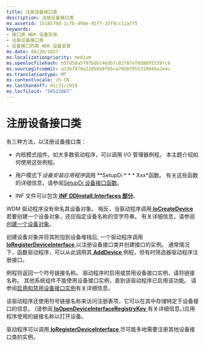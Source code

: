 ```yaml
---
title: 注册设备接口类
description: 注册设备接口类
ms.assetid: 1518570d-1cfb-498e-91f7-35f9cc11aff5
keywords:
- 接口类 WDK 设备安装
- 注册设备接口类
- 设备接口的类 WDK 设备安装
ms.date: 04/20/2017
ms.localizationpriority: medium
ms.openlocfilehash: b5fd58a579fbdbc46dbfc82f87ef8d88953397c8
ms.sourcegitcommit: a33b7978e22d5bb9f65ca7056f955319049a2e4c
ms.translationtype: MT
ms.contentlocale: zh-CN
ms.lasthandoff: 01/31/2019
ms.locfileid: "56522887"
---
```

# <a name="registering-a-device-interface-class"></a>注册设备接口类





有三种方法，以注册设备接口类：

-   内核模式组件，如大多数驱动程序，可以调用 I/O 管理器例程。 本主题介绍如何使用这些例程。

-   用户模式下*设备安装应用程序*调用 **SetupDi * * * Xxx*函数。 有关这些函数的详细信息，请参阅[SetupDi 设备接口函数](using-device-installation-functions.md#ddk-setupdi-device-interface-functions-dg)。

-   INF 文件可以包含[ **INF DDInstall.Interfaces 部分**](inf-ddinstall-interfaces-section.md)。

WDM 驱动程序没有命名其设备对象。 相反，当驱动程序调用[ **IoCreateDevice** ](https://msdn.microsoft.com/library/windows/hardware/ff548397)若要创建一个设备对象，还应指定设备名称的空字符串。 有关详细信息，请参阅[创建一个设备对象](https://msdn.microsoft.com/library/windows/hardware/ff542862)。

创建设备对象并将其附加到设备堆栈后, 一个驱动程序调用[ **IoRegisterDeviceInterface** ](https://msdn.microsoft.com/library/windows/hardware/ff549506)以注册设备接口类并创建接口的实例。 通常情况下，函数驱动程序，可以从此调用其[ **AddDevice** ](https://msdn.microsoft.com/library/windows/hardware/ff540521)例程，但有时筛选器驱动程序注册接口。

例程将返回一个符号链接名称。 驱动程序时启用或禁用设备接口实例，请将链接名称。 其他系统组件不能使用设备接口实例，直到该驱动程序已启用该功能。 请参阅[启用和禁用设备接口实例](enabling-and-disabling-a-device-interface-instance.md)有关详细信息。

该驱动程序还使用符号链接名称来访问注册表项，它可以在其中存储特定于设备接口的信息。 (请参阅[ **IoOpenDeviceInterfaceRegistryKey** ](https://msdn.microsoft.com/library/windows/hardware/ff549433)有关详细信息。)应用程序使用的链接名称以打开设备。

驱动程序可以调用[ **IoRegisterDeviceInterface** ](https://msdn.microsoft.com/library/windows/hardware/ff549506)尽可能多地需要注册其他设备接口类的实例。

 

 





